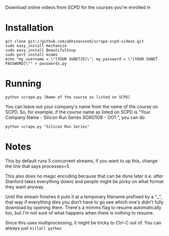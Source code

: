 Download online videos from SCPD for the courses you're enrolled in

Installation
============
    git clone git://github.com/abhinavsood/scrape-scpd-videos.git
    sudo easy_install mechanize
    sudo easy_install BeautifulSoup
    sudo port install mimms
    echo "my_username = \"[YOUR SUNETID]\"; my_password = \"[YOUR SUNET PASSWORD]\"" > passwords.py

Running
=======
    python scrape.py [Name of the course as listed on SCPD]

You can leave out your company's name from the name of the course on SCPD. So, for example, if the course name as listed on SCPD is "Your Company Name - Silicon Run Series XOXO1O8 - OO1 ", you can do

    python scrape.py "Silicon Run Series"

Notes
=====
This by default runs 5 concurrent streams, if you want to up this, change the line that says processes=5

This also does no magic encoding because that can be done later (i.e. after Stanford takes everything down) and people might be picky on what format they want anyway.

Until the stream finishes it puts it at a temporary filename prefixed by a "_", that way if everything dies you don't have to go see which one's didn't fully download by opening them.  There's a mimms flag to resume automatically too, but I'm not sure of what happens when there is nothing to resume.

Since this uses multiprocessing, it might be tricky to Ctrl-C out of.  You can always just `killall python`
